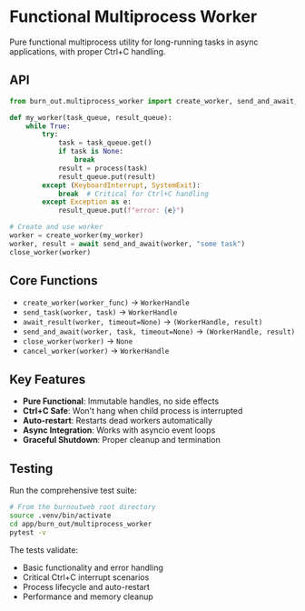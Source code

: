 # Functional Multiprocess Worker

Pure functional multiprocess utility for long-running tasks in async applications, with proper Ctrl+C handling.

## API

```python
from burn_out.multiprocess_worker import create_worker, send_and_await, close_worker

def my_worker(task_queue, result_queue):
    while True:
        try:
            task = task_queue.get()
            if task is None:
                break
            result = process(task)
            result_queue.put(result)
        except (KeyboardInterrupt, SystemExit):
            break  # Critical for Ctrl+C handling
        except Exception as e:
            result_queue.put(f"error: {e}")

# Create and use worker
worker = create_worker(my_worker)
worker, result = await send_and_await(worker, "some task")
close_worker(worker)
```

## Core Functions

- `create_worker(worker_func)` → `WorkerHandle`
- `send_task(worker, task)` → `WorkerHandle`
- `await_result(worker, timeout=None)` → `(WorkerHandle, result)`
- `send_and_await(worker, task, timeout=None)` → `(WorkerHandle, result)`
- `close_worker(worker)` → `None`
- `cancel_worker(worker)` → `WorkerHandle`

## Key Features

- **Pure Functional**: Immutable handles, no side effects
- **Ctrl+C Safe**: Won't hang when child process is interrupted
- **Auto-restart**: Restarts dead workers automatically  
- **Async Integration**: Works with asyncio event loops
- **Graceful Shutdown**: Proper cleanup and termination

## Testing

Run the comprehensive test suite:

```bash
# From the burnoutweb root directory
source .venv/bin/activate
cd app/burn_out/multiprocess_worker
pytest -v
```

The tests validate:
- Basic functionality and error handling  
- Critical Ctrl+C interrupt scenarios
- Process lifecycle and auto-restart
- Performance and memory cleanup